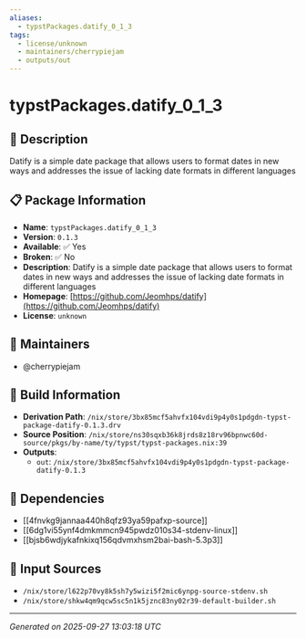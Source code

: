 ```yaml
---
aliases:
  - typstPackages.datify_0_1_3
tags:
  - license/unknown
  - maintainers/cherrypiejam
  - outputs/out
---
```


# typstPackages.datify_0_1_3

## 📝 Description

Datify is a simple date package that allows users to format dates in new ways and addresses the issue of lacking date formats in different languages

## 📋 Package Information

- **Name**: `typstPackages.datify_0_1_3`
- **Version**: `0.1.3`
- **Available**: ✅ Yes
- **Broken**: ✅ No
- **Description**: Datify is a simple date package that allows users to format dates in new ways and addresses the issue of lacking date formats in different languages
- **Homepage**: [https://github.com/Jeomhps/datify](https://github.com/Jeomhps/datify)
- **License**: `unknown`
## 👥 Maintainers

- @cherrypiejam


## 🔧 Build Information

- **Derivation Path**: `/nix/store/3bx85mcf5ahvfx104vdi9p4y0s1pdgdn-typst-package-datify-0.1.3.drv`
- **Source Position**: `/nix/store/ns30sqxb36k8jrds8z18rv96bpnwc60d-source/pkgs/by-name/ty/typst/typst-packages.nix:39`
- **Outputs**:
  - `out`:  `/nix/store/3bx85mcf5ahvfx104vdi9p4y0s1pdgdn-typst-package-datify-0.1.3`

## 🔗 Dependencies

- [[4fnvkg9jannaa440h8qfz93ya59pafxp-source]]
- [[6dg1vi55ynf4dmkmmcn945pwdz010s34-stdenv-linux]]
- [[bjsb6wdjykafnkixq156qdvmxhsm2bai-bash-5.3p3]]

## 📁 Input Sources

- `/nix/store/l622p70vy8k5sh7y5wizi5f2mic6ynpg-source-stdenv.sh`
- `/nix/store/shkw4qm9qcw5sc5n1k5jznc83ny02r39-default-builder.sh`

---
*Generated on 2025-09-27 13:03:18 UTC*
